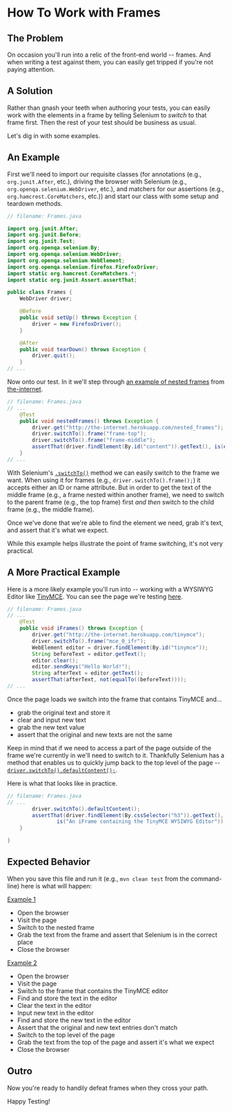 # How To Work with Frames

## The Problem

On occasion you'll run into a relic of the front-end world -- frames. And when writing a test against them, you can easily get tripped if you're not paying attention.

## A Solution

Rather than gnash your teeth when authoring your tests, you can easily work with the elements in a frame by telling Selenium to _switch_ to that frame first. Then the rest of your test should be business as usual.

Let's dig in with some examples.

## An Example

First we'll need to import our requisite classes (for annotations (e.g., `org.junit.After`, etc.), driving the browser with Selenium (e.g., `org.openqa.selenium.WebDriver`, etc.), and matchers for our assertions (e.g., `org.hamcrest.CoreMatchers`, etc.)) and start our class with some setup and teardown methods.

```java
// filename: Frames.java

import org.junit.After;
import org.junit.Before;
import org.junit.Test;
import org.openqa.selenium.By;
import org.openqa.selenium.WebDriver;
import org.openqa.selenium.WebElement;
import org.openqa.selenium.firefox.FirefoxDriver;
import static org.hamcrest.CoreMatchers.*;
import static org.junit.Assert.assertThat;

public class Frames {
    WebDriver driver;

    @Before
    public void setUp() throws Exception {
        driver = new FirefoxDriver();
    }

    @After
    public void tearDown() throws Exception {
        driver.quit();
    }
// ...
```

Now onto our test. In it we'll step through [an example of nested frames](http://the-internet.herokuapp.com/nested_frames) from [the-internet](https://github.com/tourdedave/the-internet).

```java
// filename: Frames.java
// ...
    @Test
    public void nestedFrames() throws Exception {
        driver.get("http://the-internet.herokuapp.com/nested_frames");
        driver.switchTo().frame("frame-top");
        driver.switchTo().frame("frame-middle");
        assertThat(driver.findElement(By.id("content")).getText(), is(equalTo("MIDDLE")));
    }
// ...
```

With Selenium's [`.switchTo()`](https://seleniumhq.github.io/selenium/docs/api/java/org/openqa/selenium/WebDriver.html#switchTo--) method we can easily switch to the frame we want. When using it for frames (e.g., `driver.switchTo().frame();`) it accepts either an ID or name attribute. But in order to get the text of the middle frame (e.g., a frame nested within another frame), we need to switch to the parent frame (e.g., the top frame) first _and then_ switch to the child frame (e.g., the middle frame).

Once we've done that we're able to find the element we need, grab it's text, and assert that it's what we expect.

While this example helps illustrate the point of frame switching, it's not very practical.

## A More Practical Example

Here is a more likely example you'll run into -- working with a WYSIWYG Editor like [TinyMCE](http://www.tinymce.com/). You can see the page we're testing [here](http://the-internet.herokuapp.com/tinymce).

```java
// filename: Frames.java
// ...
    @Test
    public void iFrames() throws Exception {
        driver.get("http://the-internet.herokuapp.com/tinymce");
        driver.switchTo().frame("mce_0_ifr");
        WebElement editor = driver.findElement(By.id("tinymce"));
        String beforeText = editor.getText();
        editor.clear();
        editor.sendKeys("Hello World!");
        String afterText = editor.getText();
        assertThat(afterText, not(equalTo((beforeText))));
// ...
```

Once the page loads we switch into the frame that contains TinyMCE and...

+ grab the original text and store it
+ clear and input new text
+ grab the new text value
+ assert that the original and new texts are not the same

Keep in mind that if we need to access a part of the page outside of the frame we're currently in we'll need to switch to it. Thankfully Selenium has a method that enables us to quickly jump back to the top level of the page -- [`driver.switchTo().defaultContent();`](https://seleniumhq.github.io/selenium/docs/api/java/org/openqa/selenium/WebDriver.TargetLocator.html#defaultContent--).

Here is what that looks like in practice.

```java
// filename: Frames.java
// ...
        driver.switchTo().defaultContent();
        assertThat(driver.findElement(By.cssSelector("h3")).getText(),
                is("An iFrame containing the TinyMCE WYSIWYG Editor"));
    }

}
```

## Expected Behavior

When you save this file and run it (e.g., `mvn clean test` from the command-line) here is what will happen:

<u>Example 1</u>

+ Open the browser
+ Visit the page
+ Switch to the nested frame
+ Grab the text from the frame and assert that Selenium is in the correct place
+ Close the browser

<u>Example 2</u>

+ Open the browser
+ Visit the page
+ Switch to the frame that contains the TinyMCE editor
+ Find and store the text in the editor
+ Clear the text in the editor
+ Input new text in the editor
+ Find and store the new text in the editor
+ Assert that the original and new text entries don't match
+ Switch to the top level of the page
+ Grab the text from the top of the page and assert it's what we expect
+ Close the browser

## Outro

Now you're ready to handily defeat frames when they cross your path.

Happy Testing!
